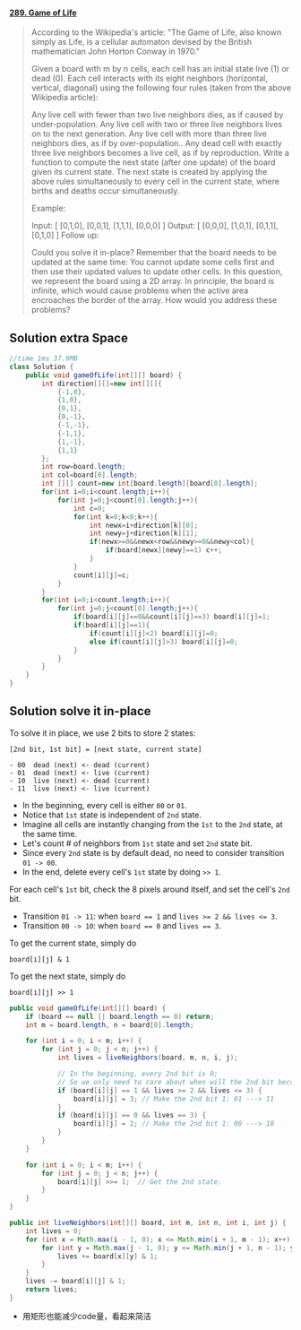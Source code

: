 #### [289. Game of Life](https://leetcode-cn.com/problems/game-of-life/)

> According to the Wikipedia's article: "The Game of Life, also known simply as Life, is a cellular automaton devised by the British mathematician John Horton Conway in 1970."
>
> Given a board with m by n cells, each cell has an initial state live (1) or dead (0). Each cell interacts with its eight neighbors (horizontal, vertical, diagonal) using the following four rules (taken from the above Wikipedia article):
>
> Any live cell with fewer than two live neighbors dies, as if caused by under-population.
> Any live cell with two or three live neighbors lives on to the next generation.
> Any live cell with more than three live neighbors dies, as if by over-population..
> Any dead cell with exactly three live neighbors becomes a live cell, as if by reproduction.
> Write a function to compute the next state (after one update) of the board given its current state. The next state is created by applying the above rules simultaneously to every cell in the current state, where births and deaths occur simultaneously.
>
> Example:
>
> Input: 
> [
>   [0,1,0],
>   [0,0,1],
>   [1,1,1],
>   [0,0,0]
> ]
> Output: 
> [
>   [0,0,0],
>   [1,0,1],
>   [0,1,1],
>   [0,1,0]
> ]
> Follow up:
>
> Could you solve it in-place? Remember that the board needs to be updated at the same time: You cannot update some cells first and then use their updated values to update other cells.
> In this question, we represent the board using a 2D array. In principle, the board is infinite, which would cause problems when the active area encroaches the border of the array. How would you address these problems?



## Solution extra Space

```java
//time 1ms 37.9MB
class Solution {
    public void gameOfLife(int[][] board) {
        int direction[][]=new int[][]{
            {-1,0},
            {1,0},
            {0,1},
            {0,-1},
            {-1,-1},
            {-1,1},
            {1,-1},
            {1,1}
        };
        int row=board.length;
        int col=board[0].length;
        int [][] count=new int[board.length][board[0].length];
        for(int i=0;i<count.length;i++){
            for(int j=0;j<count[0].length;j++){
                int c=0;
                for(int k=0;k<8;k++){
                    int newx=i+direction[k][0];
                    int newy=j+direction[k][1];
                    if(newx>=0&&newx<row&&newy>=0&&newy<col){
                        if(board[newx][newy]==1) c++;
                    }
                }
                count[i][j]=c;
            }
        }
        for(int i=0;i<count.length;i++){
            for(int j=0;j<count[0].length;j++){
                if(board[i][j]==0&&count[i][j]==3) board[i][j]=1;
                if(board[i][j]==1){
                    if(count[i][j]<2) board[i][j]=0;
                    else if(count[i][j]>3) board[i][j]=0;
                }
            }
        }
    }
}
```

## Solution  solve it in-place

To solve it in place, we use 2 bits to store 2 states:

```
[2nd bit, 1st bit] = [next state, current state]

- 00  dead (next) <- dead (current)
- 01  dead (next) <- live (current)  
- 10  live (next) <- dead (current)  
- 11  live (next) <- live (current) 
```

- In the beginning, every cell is either `00` or `01`.
- Notice that `1st` state is independent of `2nd` state.
- Imagine all cells are instantly changing from the `1st` to the `2nd` state, at the same time.
- Let's count # of neighbors from `1st` state and set `2nd` state bit.
- Since every `2nd` state is by default dead, no need to consider transition `01 -> 00`.
- In the end, delete every cell's `1st` state by doing `>> 1`.



For each cell's `1st` bit, check the 8 pixels around itself, and set the cell's `2nd` bit.



- Transition `01 -> 11`: when `board == 1` and `lives >= 2 && lives <= 3`.
- Transition `00 -> 10`: when `board == 0` and `lives == 3`.



To get the current state, simply do

```
board[i][j] & 1
```

To get the next state, simply do

```
board[i][j] >> 1
```

```java
public void gameOfLife(int[][] board) {
    if (board == null || board.length == 0) return;
    int m = board.length, n = board[0].length;

    for (int i = 0; i < m; i++) {
        for (int j = 0; j < n; j++) {
            int lives = liveNeighbors(board, m, n, i, j);

            // In the beginning, every 2nd bit is 0;
            // So we only need to care about when will the 2nd bit become 1.
            if (board[i][j] == 1 && lives >= 2 && lives <= 3) {  
                board[i][j] = 3; // Make the 2nd bit 1: 01 ---> 11
            }
            if (board[i][j] == 0 && lives == 3) {
                board[i][j] = 2; // Make the 2nd bit 1: 00 ---> 10
            }
        }
    }

    for (int i = 0; i < m; i++) {
        for (int j = 0; j < n; j++) {
            board[i][j] >>= 1;  // Get the 2nd state.
        }
    }
}

public int liveNeighbors(int[][] board, int m, int n, int i, int j) {
    int lives = 0;
    for (int x = Math.max(i - 1, 0); x <= Math.min(i + 1, m - 1); x++) {
        for (int y = Math.max(j - 1, 0); y <= Math.min(j + 1, n - 1); y++) {
            lives += board[x][y] & 1;
        }
    }
    lives -= board[i][j] & 1;
    return lives;
}
```

* 用矩形也能减少code量，看起来简洁